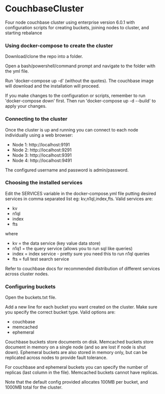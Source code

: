 # CouchbaseCluster

Four node couchbase cluster using enterprise version 6.0.1 with configuration scripts for creating buckets, joining nodes to cluster, and starting rebalance

### Using docker-compose to create the cluster

Download/clone the repo into a folder.

Open a bash/powershell/command prompt and navigate to the folder with the yml file.

Run 'docker-compose up -d' (without the quotes). The couchbase image will download and the installation will proceed.

If you make changes to the configuration or scripts, remember to run 'docker-compose down' first. Then run 'docker-compose up -d --build' to apply your changes.

### Connecting to the cluster

Once the cluster is up and running you can connect to each node individually using a web browser:

* Node 1: http://localhost:9191
* Node 2: http://localhost:9291
* Node 3: http://localhost:9391
* Node 4: http://localhost:9491

The configured username and password is admin/password.

### Choosing the installed services

Edit the SERVICES variable in the docker-compose.yml file putting desired services in comma separated list eg: kv,n1ql,index,fts. Valid services are:

* kv
* n1ql 
* index
* fts

where

* kv = the data service (key value data store)
* n1q1 = the query service (allows you to run sql like queries)
* index = index service - pretty sure you need this to run n1ql queries
* fts = full test search service

Refer to couchbase docs for recommended distribution of different services across cluster nodes.

### Configuring buckets

Open the buckets.txt file.

Add a new line for each bucket you want created on the cluster. 
Make sure you specify the correct bucket type. Valid options are:

* couchbase
* memcached
* ephemeral

Couchbase buckets store documents on disk.
Memcached buckets store document in memory on a single node (and so are lost if node is shut down).
Ephemeral buckets are also stored in memory only, but can be replicated across nodes to provide fault tolerance.

For couchbase and ephemeral buckets you can specify the number of replicas (last column in the file). Memcached buckets cannot have replicas.

Note that the default config provided allocates 100MB per bucket, and 1000MB total for the cluster.

